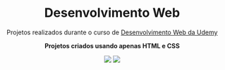 <div align="center">
  <h1> Desenvolvimento Web </h1>
  <p>
    Projetos realizados durante o curso de <a href="https://www.udemy.com/course/web-completo/">Desenvolvimento Web da Udemy</a>
  </p>
  <p>
    <b> Projetos criados usando apenas HTML e CSS</b>
  </p>
  <img src="https://img.shields.io/badge/HTML5-E34F26?style=for-the-badge&logo=html5&logoColor=white"> <img src="https://img.shields.io/badge/CSS3-1572B6?style=for-the-badge&logo=css3&logoColor=white">
</div>
